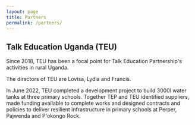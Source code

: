```yaml
---
layout: page 
title: Partners
permalink: /partners/
---
```

## Talk Education Uganda (TEU)
Since 2018, TEU has been a focal point for Talk Education Partnership's activities in rural Uganda. 

The directors of TEU are Lovisa, Lydia and Francis.

In June 2022, TEU completed a development project to build 3000l water tanks at three primary schools. Together TEP and TEU identified suppliers, made funding available to complete works and designed contracts and policies to deliver resilient infrastructure in primary schools at Perper, Pajwenda and P'okongo Rock.     